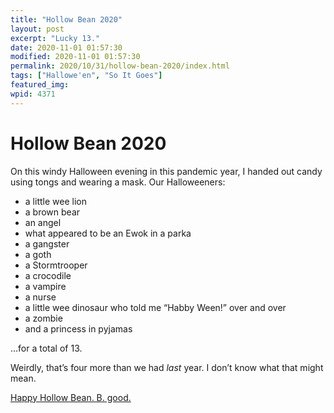 ```yaml
---
title: "Hollow Bean 2020"
layout: post
excerpt: "Lucky 13."
date: 2020-11-01 01:57:30
modified: 2020-11-01 01:57:30
permalink: 2020/10/31/hollow-bean-2020/index.html
tags: ["Hallowe'en", "So It Goes"]
featured_img: 
wpid: 4371
---
```


# Hollow Bean 2020

On this windy Halloween evening in this pandemic year, I handed out candy using tongs and wearing a mask. Our Halloweeners:

- a little wee lion
- a brown bear
- an angel
- what appeared to be an Ewok in a parka
- a gangster
- a goth
- a Stormtrooper
- a crocodile
- a vampire
- a nurse
- a little wee dinosaur who told me “Habby Ween!” over and over
- a zombie
- and a princess in pyjamas

…for a total of 13.

Weirdly, that’s four more than we had *last* year. I don’t know what that might mean.

[Happy Hollow Bean. B. good.](https://patrickjohanneson.com/2005/10/31/explain-said-the-interrogation-machine/)